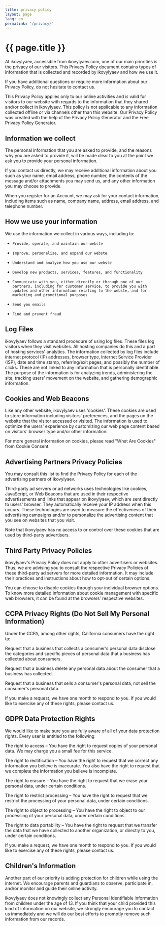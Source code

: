 ```yaml
---
title: privacy policy
layout: page
lang: en
permalink: "/privacy/"
---
```

<style>p{width: 100%;}</style>
<h1 class="disply-4 mb-3">{{ page.title }}</h1>
At ikovylyaev, accessible from ikovylyaev.com, one of our main priorities is the privacy of our visitors. This Privacy Policy document contains types of information that is collected and recorded by ikovylyaev and how we use it.

If you have additional questions or require more information about our Privacy Policy, do not hesitate to contact us.

This Privacy Policy applies only to our online activities and is valid for visitors to our website with regards to the information that they shared and/or collect in ikovylyaev. This policy is not applicable to any information collected offline or via channels other than this website. Our Privacy Policy was created with the help of the Privacy Policy Generator and the Free Privacy Policy Generator.

## Information we collect ##

The personal information that you are asked to provide, and the reasons why you are asked to provide it, will be made clear to you at the point we ask you to provide your personal information.

If you contact us directly, we may receive additional information about you such as your name, email address, phone number, the contents of the message and/or attachments you may send us, and any other information you may choose to provide.

When you register for an Account, we may ask for your contact information, including items such as name, company name, address, email address, and telephone number.
## How we use your information ##

We use the information we collect in various ways, including to:

*     Provide, operate, and maintain our webste
*     Improve, personalize, and expand our webste
*     Understand and analyze how you use our webste
*     Develop new products, services, features, and functionality
*     Communicate with you, either directly or through one of our partners, including for customer service, to provide you with updates and other information relating to the webste, and for marketing and promotional purposes
*     Send you emails
*     Find and prevent fraud

## Log Files ##

ikovylyaev follows a standard procedure of using log files. These files log visitors when they visit websites. All hosting companies do this and a part of hosting services' analytics. The information collected by log files include internet protocol (IP) addresses, browser type, Internet Service Provider (ISP), date and time stamp, referring/exit pages, and possibly the number of clicks. These are not linked to any information that is personally identifiable. The purpose of the information is for analyzing trends, administering the site, tracking users' movement on the website, and gathering demographic information.

## Cookies and Web Beacons ##

Like any other website, ikovylyaev uses 'cookies'. These cookies are used to store information including visitors' preferences, and the pages on the website that the visitor accessed or visited. The information is used to optimize the users' experience by customizing our web page content based on visitors' browser type and/or other information.

For more general information on cookies, please read "What Are Cookies" from Cookie Consent.

## Advertising Partners Privacy Policies ##

You may consult this list to find the Privacy Policy for each of the advertising partners of ikovylyaev.

Third-party ad servers or ad networks uses technologies like cookies, JavaScript, or Web Beacons that are used in their respective advertisements and links that appear on ikovylyaev, which are sent directly to users' browser. They automatically receive your IP address when this occurs. These technologies are used to measure the effectiveness of their advertising campaigns and/or to personalize the advertising content that you see on websites that you visit.

Note that ikovylyaev has no access to or control over these cookies that are used by third-party advertisers.

## Third Party Privacy Policies ##

ikovylyaev's Privacy Policy does not apply to other advertisers or websites. Thus, we are advising you to consult the respective Privacy Policies of these third-party ad servers for more detailed information. It may include their practices and instructions about how to opt-out of certain options.

You can choose to disable cookies through your individual browser options. To know more detailed information about cookie management with specific web browsers, it can be found at the browsers' respective websites.

## CCPA Privacy Rights (Do Not Sell My Personal Information) ##

Under the CCPA, among other rights, California consumers have the right to:

Request that a business that collects a consumer's personal data disclose the categories and specific pieces of personal data that a business has collected about consumers.

Request that a business delete any personal data about the consumer that a business has collected.

Request that a business that sells a consumer's personal data, not sell the consumer's personal data.

If you make a request, we have one month to respond to you. If you would like to exercise any of these rights, please contact us.

## GDPR Data Protection Rights ##

We would like to make sure you are fully aware of all of your data protection rights. Every user is entitled to the following:

The right to access – You have the right to request copies of your personal data. We may charge you a small fee for this service.

The right to rectification – You have the right to request that we correct any information you believe is inaccurate. You also have the right to request that we complete the information you believe is incomplete.

The right to erasure – You have the right to request that we erase your personal data, under certain conditions.

The right to restrict processing – You have the right to request that we restrict the processing of your personal data, under certain conditions.

The right to object to processing – You have the right to object to our processing of your personal data, under certain conditions.

The right to data portability – You have the right to request that we transfer the data that we have collected to another organization, or directly to you, under certain conditions.

If you make a request, we have one month to respond to you. If you would like to exercise any of these rights, please contact us.

## Children's Information ##

Another part of our priority is adding protection for children while using the internet. We encourage parents and guardians to observe, participate in, and/or monitor and guide their online activity.

ikovylyaev does not knowingly collect any Personal Identifiable Information from children under the age of 13. If you think that your child provided this kind of information on our website, we strongly encourage you to contact us immediately and we will do our best efforts to promptly remove such information from our records.
